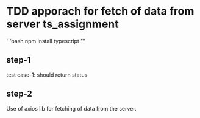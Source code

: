 # TDD apporach for fetch of data from server ts_assignment

'''bash npm install typescript '''

## step-1
 test case-1:
  should return status

## step-2
  Use of axios lib for fetching of data from the server.
